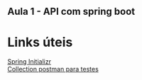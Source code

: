 ## Aula 1 - API com spring boot

# Links úteis

[Spring Initializr](https://start.spring.io)\
[Collection postman para testes](https://www.getpostman.com/collections/e984dd83f0dc20aa4339)
